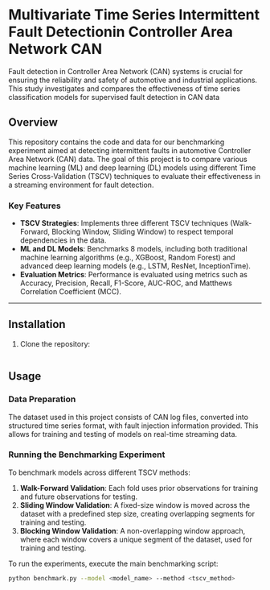 # Multivariate Time Series Intermittent Fault Detectionin Controller Area Network CAN
Fault detection in Controller Area Network (CAN) systems is crucial for ensuring the reliability and safety of automotive and industrial applications. This study investigates and compares the effectiveness of time series classification models for supervised fault detection in CAN data

## Overview

This repository contains the code and data for our benchmarking experiment aimed at detecting intermittent faults in automotive Controller Area Network (CAN) data. The goal of this project is to compare various machine learning (ML) and deep learning (DL) models using different Time Series Cross-Validation (TSCV) techniques to evaluate their effectiveness in a streaming environment for fault detection.

### Key Features
- **TSCV Strategies**: Implements three different TSCV techniques (Walk-Forward, Blocking Window, Sliding Window) to respect temporal dependencies in the data.
- **ML and DL Models**: Benchmarks 8 models, including both traditional machine learning algorithms (e.g., XGBoost, Random Forest) and advanced deep learning models (e.g., LSTM, ResNet, InceptionTime).
- **Evaluation Metrics**: Performance is evaluated using metrics such as Accuracy, Precision, Recall, F1-Score, AUC-ROC, and Matthews Correlation Coefficient (MCC).

---

## Installation

1. Clone the repository:
   ```bash
   

## Usage

### Data Preparation

The dataset used in this project consists of CAN log files, converted into structured time series format, with fault injection information provided. This allows for training and testing of models on real-time streaming data.

### Running the Benchmarking Experiment

To benchmark models across different TSCV methods:

1. **Walk-Forward Validation**: Each fold uses prior observations for training and future observations for testing.
2. **Sliding Window Validation**: A fixed-size window is moved across the dataset with a predefined step size, creating overlapping segments for training and testing.
3. **Blocking Window Validation**: A non-overlapping window approach, where each window covers a unique segment of the dataset, used for training and testing.

To run the experiments, execute the main benchmarking script:

```bash
python benchmark.py --model <model_name> --method <tscv_method>
